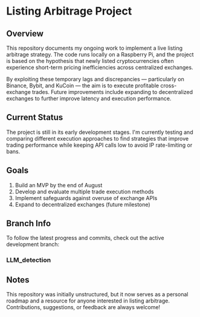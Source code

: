# Listing Arbitrage Project

## Overview

This repository documents my ongoing work to implement a live listing arbitrage strategy. The code runs locally on a Raspberry Pi, and the project is based on the hypothesis that newly listed cryptocurrencies often experience short-term pricing inefficiencies across centralized exchanges.

By exploiting these temporary lags and discrepancies — particularly on Binance, Bybit, and KuCoin — the aim is to execute profitable cross-exchange trades. Future improvements include expanding to decentralized exchanges to further improve latency and execution performance.

## Current Status

The project is still in its early development stages. I'm currently testing and comparing different execution approaches to find strategies that improve trading performance while keeping API calls low to avoid IP rate-limiting or bans.

## Goals

 1. Build an MVP by the end of August
 2. Develop and evaluate multiple trade execution methods
 3. Implement safeguards against overuse of exchange APIs
 4. Expand to decentralized exchanges (future milestone)

## Branch Info

To follow the latest progress and commits, check out the active development branch:
### LLM_detection


## Notes

This repository was initially unstructured, but it now serves as a personal roadmap and a resource for anyone interested in listing arbitrage. Contributions, suggestions, or feedback are always welcome!


